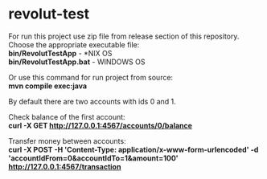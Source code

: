 # revolut-test

For run this project use zip file from release section of this repository.<br>
Choose the appropriate executable file:<br>
<b>bin/RevolutTestApp</b> - *NIX OS<br>
<b>bin/RevolutTestApp.bat</b> - WINDOWS OS

Or use this command for run project from source:<br>
<b>mvn compile exec:java</b>

By default there are two accounts with ids 0 and 1.

Check balance of the first account:<br>
<b>curl -X GET http://127.0.0.1:4567/accounts/0/balance</b>

Transfer money between accounts:<br>
<b>curl -X POST -H 'Content-Type: application/x-www-form-urlencoded' -d 'accountIdFrom=0&accountIdTo=1&amount=100' http://127.0.0.1:4567/transaction</b>

